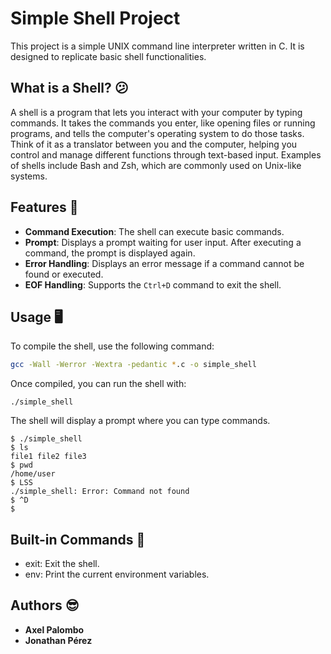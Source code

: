 # Simple Shell Project

This project is a simple UNIX command line interpreter written in C. It is designed to replicate basic shell functionalities.

## What is a Shell? 😕

A shell is a program that lets you interact with your computer by typing commands. It takes the commands you enter, like opening files or running programs, and tells the computer's operating system to do those tasks. Think of it as a translator between you and the computer, helping you control and manage different functions through text-based input. Examples of shells include Bash and Zsh, which are commonly used on Unix-like systems.

## Features 📝

- **Command Execution**: The shell can execute basic commands.
- **Prompt**: Displays a prompt waiting for user input. After executing a command, the prompt is displayed again.
- **Error Handling**: Displays an error message if a command cannot be found or executed.
- **EOF Handling**: Supports the `Ctrl+D` command to exit the shell.

## Usage 🖥️

To compile the shell, use the following command:

```bash
gcc -Wall -Werror -Wextra -pedantic *.c -o simple_shell
```

Once compiled, you can run the shell with:
```
./simple_shell
```
The shell will display a prompt where you can type commands.

```
$ ./simple_shell
$ ls
file1 file2 file3
$ pwd
/home/user
$ LSS
./simple_shell: Error: Command not found
$ ^D
$
```

## Built-in Commands 📑
+ exit: Exit the shell.
+ env: Print the current environment variables.

## Authors 😎
* **Axel Palombo** 
* **Jonathan Pérez**
